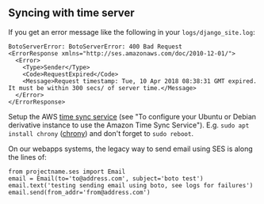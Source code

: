 ## Syncing with time server

If you get an error message like the following in your `logs/django_site.log`:

    BotoServerError: BotoServerError: 400 Bad Request
    <ErrorResponse xmlns="http://ses.amazonaws.com/doc/2010-12-01/">
      <Error>
        <Type>Sender</Type>
        <Code>RequestExpired</Code>
        <Message>Request timestamp: Tue, 10 Apr 2018 08:38:31 GMT expired.  It must be within 300 secs/ of server time.</Message>
      </Error>
    </ErrorResponse>

Setup the AWS [time sync service](https://docs.aws.amazon.com/AWSEC2/latest/UserGuide/set-time.html) (see "To configure your Ubuntu or Debian derivative instance to use the Amazon Time Sync Service"). E.g. `sudo apt install chrony` ([chrony](https://chrony.tuxfamily.org)) and don't forget to `sudo reboot`.

On our webapps systems, the legacy way to send email using SES is along the lines of:

    from projectname.ses import Email
    email = Email(to='to@address.com', subject='boto test')
    email.text('testing sending email using boto, see logs for failures')
    email.send(from_addr='from@address.com')
